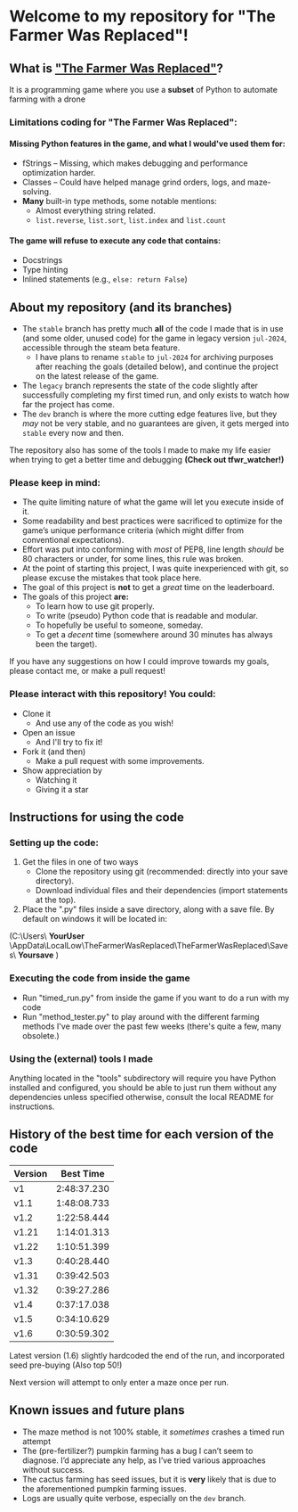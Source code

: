 # Welcome to my repository for "The Farmer Was Replaced"!
## What is ["The Farmer Was Replaced"](https://store.steampowered.com/app/2060160/The_Farmer_Was_Replaced/)?

It is a programming game where you use a **subset** of Python to automate farming with a drone
### Limitations coding for "The Farmer Was Replaced":
#### Missing Python features in the game, and what I would've used them for:
- fStrings – Missing, which makes debugging and performance optimization harder.
- Classes – Could have helped manage grind orders, logs, and maze-solving.
- __Many__ built-in type methods, some notable mentions:
  - Almost everything string related.
  - `list.reverse`, `list.sort`, `list.index` and `list.count`
#### The game will refuse to execute any code that contains:
- Docstrings
- Type hinting
- Inlined statements (e.g., `else: return False`)

## About my repository (and its branches)
- The `stable` branch has pretty much **all** of the code I made that is in use (and some older, unused code) for the game in legacy version `jul-2024`, accessible through the steam beta feature.
  - I have plans to rename `stable` to `jul-2024` for archiving purposes after reaching the goals (detailed below), and continue the project on the latest release of the game.
- The `legacy` branch represents the state of the code slightly after successfully completing my first timed run, and only exists to watch how far the project has come.
- The `dev` branch is where the more cutting edge features live, but they _may_ not be very stable, and no guarantees are given, it gets merged into `stable` every now and then.

The repository also has some of the tools I made to make my life easier when trying to get a better time and debugging **(Check out tfwr_watcher!)**

### Please keep in mind:
- The quite limiting nature of what the game will let you execute inside of it.
- Some readability and best practices were sacrificed to optimize for the game’s unique performance criteria (which might differ from conventional expectations).
- Effort was put into conforming with *most* of PEP8, line length *should* be 80 characters or under, for some lines, this rule was broken.
- At the point of starting this project, I was quite inexperienced with git, so please excuse the mistakes that took place here.
- The goal of this project is **not** to get a *great* time on the leaderboard.
- The goals of this project **are:**
  - To learn how to use git properly.
  - To write (pseudo) Python code that is readable and modular.
  - To hopefully be useful to someone, someday.
  - To get a *decent* time (somewhere around 30 minutes has always been the target).

If you have any suggestions on how I could improve towards my goals, please contact me, or make a pull request!
### Please interact with this repository! You could:
- Clone it
  - And use any of the code as you wish!
- Open an issue
  - And I'll try to fix it!
- Fork it (and then)
  - Make a pull request with some improvements.
- Show appreciation by
  - Watching it
  - Giving it a star

## Instructions for using the code
### Setting up the code:
1. Get the files in one of two ways
    - Clone the repository using git (recommended: directly into your save directory).
    - Download individual files and their dependencies (import statements at the top).
2. Place the ".py" files inside a save directory, along with a save file. By default on windows it will be located in:

(C:\Users\ **YourUser** \AppData\LocalLow\TheFarmerWasReplaced\TheFarmerWasReplaced\Saves\ **Yoursave** )
### Executing the code from inside the game
- Run "timed_run.py" from inside the game if you want to do a run with my code
- Run "method_tester.py" to play around with the different farming methods I've made over the past few weeks (there's quite a few, many obsolete.)
### Using the (external) tools I made
Anything located in the "tools" subdirectory will require you have Python installed and configured, you should be able to just run them without any dependencies unless specified otherwise, consult the local README for instructions.

## History of the best time for each version of the code

| Version | Best Time   |
|---------|-------------|
| v1      | 2:48:37.230 |
| v1.1    | 1:48:08.733 |
| v1.2    | 1:22:58.444 |
| v1.21   | 1:14:01.313 |
| v1.22   | 1:10:51.399 |
| v1.3    | 0:40:28.440 | < First time that got under top 100
| v1.31   | 0:39:42.503 |
| v1.32   | 0:39:27.286 |
| v1.4    | 0:37:17.038 |
| v1.5    | 0:34:10.629 |
| v1.6    | 0:30:59.302 |
Latest version (1.6) slightly hardcoded the end of the run, and incorporated seed pre-buying (Also top 50!)

Next version will attempt to only enter a maze once per run.



## Known issues and future plans
- The maze method is not 100% stable, it *sometimes* crashes a timed run attempt
- The (pre-fertilizer?) pumpkin farming has a bug I can’t seem to diagnose. I’d appreciate any help, as I’ve tried various approaches without success.
- The cactus farming has seed issues, but it is **very** likely that is due to the aforementioned pumpkin farming issues.
- Logs are usually quite verbose, especially on the `dev` branch.
